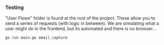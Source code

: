 ### Testing 

"User Flows" folder is found at the root of the project. These allow you to send a series of requests (with logic in between). We are simulating what a user might do in the frontend, but its automated and there is no browser...

```bash
go run main.go email_capture
```